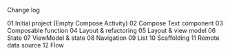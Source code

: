Change log

01 Initial project (Empty Compose Activity)
02 Compose Text component
03 Composable function
04 Layout & refactoring
05 Layout & view model
06 State
07 ViewModel & state
08 Navigation
09 List
10 Scaffolding
11 Remote data source
12 Flow
